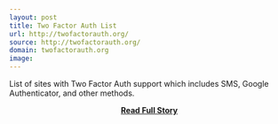 ```yaml
---
layout: post
title: Two Factor Auth List
url: http://twofactorauth.org/
source: http://twofactorauth.org/
domain: twofactorauth.org
image: 
---
```


<p>List of sites with Two Factor Auth support which includes SMS, Google Authenticator, and other methods.</p>
<center><p><a href="http://twofactorauth.org/" style='padding:25px; font-sze:18px; font-weight: bold;'>Read Full Story</a></p></center>
